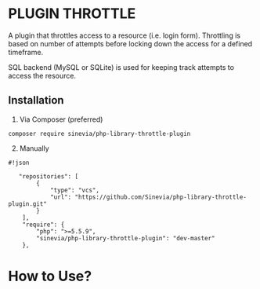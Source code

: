 # PLUGIN THROTTLE #

A plugin that throttles access to a resource (i.e. login form).
Throttling is based on number of attempts before locking down the access
for a defined timeframe.

SQL backend (MySQL or SQLite) is used for keeping track attempts
to access the resource.


## Installation ##

1) Via Composer (preferred)

```
composer require sinevia/php-library-throttle-plugin
```

2) Manually
```
#!json

   "repositories": [
        {
            "type": "vcs",
            "url": "https://github.com/Sinevia/php-library-throttle-plugin.git"
        }
    ],
    "require": {
        "php": ">=5.5.9",
        "sinevia/php-library-throttle-plugin": "dev-master"
    },
```

# How to Use? #
